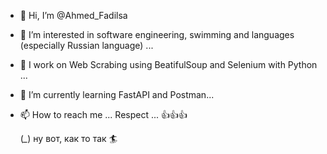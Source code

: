 - 👋 Hi, I’m @Ahmed_Fadilsa
- 👀 I’m interested in software engineering, swimming and languages (especially Russian language) ...
- 💞️ I work on Web Scrabing using BeatifulSoup and Selenium with Python ...
- 🌱 I’m currently learning FastAPI and Postman...
- 📫 How to reach me ... Respect ... 👍👍👍
  
  (*_*)  ну вот, как то так 🏄

<!---
AhmedFadilsa/AhmedFadilsa is a ✨ special ✨ repository because its `README.md` (this file) appears on your GitHub profile.
You can click the Preview link to take a look at your changes.
--->
